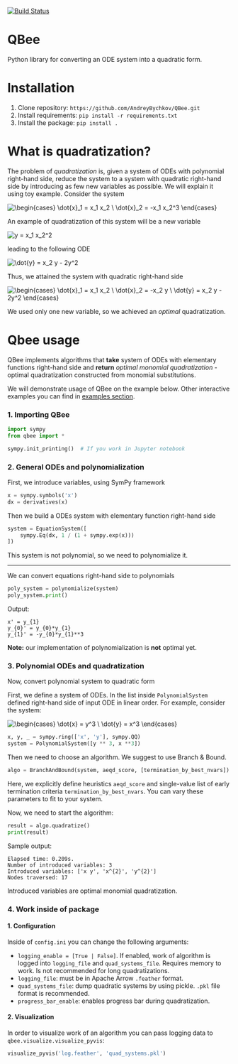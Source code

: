 [![Build Status](https://travis-ci.com/AndreyBychkov/QBee.svg?branch=master)](https://travis-ci.com/AndreyBychkov/QBee)

# QBee
Python library for converting an ODE system into a quadratic form.

# Installation

1. Clone repository: `https://github.com/AndreyBychkov/QBee.git` 
2. Install requirements: `pip install -r requirements.txt`
3. Install the package: `pip install .`

# What is quadratization?

The problem of *quadratization* is, given a system of ODEs with polynomial right-hand side, reduce the system to a system with quadratic right-hand side by introducing as few new variables as possible.
We will explain it using toy example. Consider the system

![\begin{cases} \dot{x}_1 = x_1 x_2 \\ \dot{x}_2 = -x_1 x_2^3 \end{cases}](https://render.githubusercontent.com/render/math?math=%5Cbegin%7Bcases%7D%20%5Cdot%7Bx%7D_1%20%3D%20x_1%20x_2%20%5C%5C%20%5Cdot%7Bx%7D_2%20%3D%20-x_1%20x_2%5E3%20%5Cend%7Bcases%7D)

An example of quadratization of this system will be a new variable

![y = x_1 x_2^2](https://render.githubusercontent.com/render/math?math=y%20%3D%20x_1%20x_2%5E2)

leading to the following ODE

![\dot{y} = x_2 y - 2y^2](https://render.githubusercontent.com/render/math?math=%5Cdot%7By%7D%20%3D%20x_2%20y%20-%202y%5E2)

Thus, we attained the system with quadratic right-hand side

![\begin{cases} \dot{x}_1 = x_1 x_2 \\ \dot{x}_2 = -x_2 y \\ \dot{y} = x_2 y - 2y^2 \end{cases}](https://render.githubusercontent.com/render/math?math=%5Cbegin%7Bcases%7D%20%5Cdot%7Bx%7D_1%20%3D%20x_1%20x_2%20%5C%5C%20%5Cdot%7Bx%7D_2%20%3D%20-x_2%20y%20%5C%5C%20%5Cdot%7By%7D%20%3D%20x_2%20y%20-%202y%5E2%20%5Cend%7Bcases%7D)

We used only one new variable, so we achieved an *optimal* quadratization. 

# Qbee usage

QBee implements algorithms that **take** system of ODEs with elementary functions right-hand side and
**return** *optimal monomial quadratization* - optimal quadratization constructed from monomial substitutions.

We will demonstrate usage of QBee on the example below. Other interactive examples you can find in [examples section](old_examples). 

### 1. Importing QBee

```python
import sympy
from qbee import *

sympy.init_printing()  # If you work in Jupyter notebook 
```

### 2. General ODEs and polynomialization

First, we introduce variables, using SymPy framework
```python
x = sympy.symbols('x')
dx = derivatives(x)
```

Then we build a ODEs system with elementary function right-hand side
```python
system = EquationSystem([
    sympy.Eq(dx, 1 / (1 + sympy.exp(x)))
])
```

This system is not polynomial, so we need to polynomialize it.

---

We can convert equations right-hand side to polynomials
```python
poly_system = polynomialize(system)
poly_system.print()
```
Output:
```
x' = y_{1}
y_{0}' = y_{0}*y_{1}
y_{1}' = -y_{0}*y_{1}**3
```

**Note:** our implementation of polynomialization is **not** optimal yet. 

### 3. Polynomial ODEs and quadratization

Now, convert polynomial system to quadratic form

First, we define a system of ODEs.
In the list inside `PolynomialSystem` defined right-hand side of input ODE in linear order.
For example, consider the system:

![\begin{cases} \dot{x} = y^3 \\ \dot{y} = x^3 \end{cases}](https://render.githubusercontent.com/render/math?math=%5Cbegin%7Bcases%7D%20%5Cdot%7Bx%7D_1%20%3D%20x_1%20x_2%20%5C%5C%20%5Cdot%7Bx%7D_2%20%3D%20-x_2%20y%20%5C%5C%20%5Cdot%7By%7D%20%3D%20x_2%20y%20-%202y%5E2%20%5Cend%7Bcases%7D)


```python
x, y, _ = sympy.ring(['x', 'y'], sympy.QQ)
system = PolynomialSystem([y ** 3, x **3])
```

Then we need to choose an algorithm. We suggest to use Branch & Bound.

```python
algo = BranchAndBound(system, aeqd_score, [termination_by_best_nvars])
```

Here, we explicitly define heuristics `aeqd_score` and single-value list of early termination criteria `termination_by_best_nvars`.
You can vary these parameters to fit to your system. 

Now, we need to start the algorithm:
```python
result = algo.quadratize()
print(result)
```

Sample output:
```
Elapsed time: 0.209s.
Number of introduced variables: 3
Introduced variables: ['x y', 'x^{2}', 'y^{2}']
Nodes traversed: 17
```

Introduced variables are optimal monomial quadratization.

### 4. Work inside of package

#### 1. Configuration

Inside of `config.ini` you can change the following arguments:
* `logging_enable = [True | False]`. If enabled, work of algorithm is logged into `logging_file` and `quad_systems_file`. Requires memory to work. Is not recommended for long quadratizations.
* `logging_file`: must be in Apache Arrow `.feather` format.
* `quad_systems_file`: dump quadratic systems by using pickle. `.pkl` file format is recommended.
* `progress_bar_enable`: enables progress bar during quadratization.

#### 2. Visualization

In order to visualize work of an algorithm you can pass logging data to `qbee.visualize.visualize_pyvis`:
```python
visualize_pyvis('log.feather', 'quad_systems.pkl')
```






